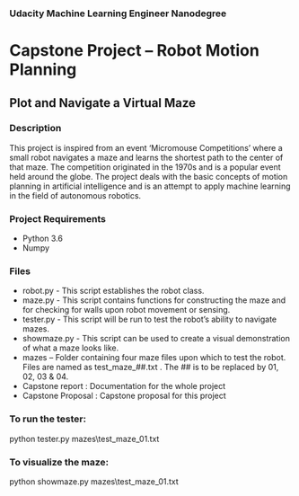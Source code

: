 ### Udacity Machine Learning Engineer Nanodegree
# Capstone Project – Robot Motion Planning
## Plot and Navigate a Virtual Maze

### Description
This project is inspired from an event ‘Micromouse Competitions’ where a small robot navigates a maze and learns the shortest path to the center of that maze. The competition originated in the 1970s and is a popular event held around the globe. The project deals with the basic concepts of motion planning in artificial intelligence and is an attempt to apply machine learning in the field of autonomous robotics.

### Project Requirements
* Python 3.6
* Numpy
### Files
* robot.py - This script establishes the robot class. 
* maze.py - This script contains functions for constructing the maze and for checking for
                 walls upon robot movement or sensing.
* tester.py - This script will be run to test the robot’s ability to navigate mazes.
* showmaze.py - This script can be used to create a visual demonstration of what a maze
                         looks like.
* mazes – Folder containing four maze files upon which to test the robot. Files are named 
               as test_maze_##.txt . The ## is to be replaced by 01, 02, 03 & 04.
* Capstone report : Documentation for the whole project
* Capstone Proposal : Capstone proposal for this project

### To run the tester:
python tester.py mazes\test_maze_01.txt

### To visualize the maze:
python showmaze.py mazes\test_maze_01.txt

